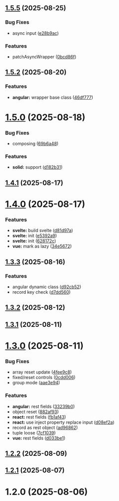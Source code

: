 ## [1.5.5](https://github.com/piying-org/piying-view/compare/1.5.4...1.5.5) (2025-08-25)


### Bug Fixes

* async input ([e28b9ac](https://github.com/piying-org/piying-view/commit/e28b9ac709b7b69fdd08bd41d94fd5cb40589f4d))


### Features

* patchAsyncWrapper ([0bcd86f](https://github.com/piying-org/piying-view/commit/0bcd86f92d1b8c32c73504de46a9232958774aa6))



## [1.5.2](https://github.com/piying-org/piying-view/compare/1.5.1...1.5.2) (2025-08-20)


### Features

* **angular:** wrapper base class ([46df777](https://github.com/piying-org/piying-view/commit/46df777444811fecdf3b056a04fab9e1e7c7cd6d))



# [1.5.0](https://github.com/piying-org/piying-view/compare/1.4.1...1.5.0) (2025-08-18)


### Bug Fixes

* composing ([69b6a48](https://github.com/piying-org/piying-view/commit/69b6a48ad57598b1a6920dcada915f890dd0190c))


### Features

* **solid:** support ([d182b31](https://github.com/piying-org/piying-view/commit/d182b3156d025589e9baf5ce0dbf96df1b1028ef))



## [1.4.1](https://github.com/piying-org/piying-view/compare/1.4.0...1.4.1) (2025-08-17)



# [1.4.0](https://github.com/piying-org/piying-view/compare/1.3.3...1.4.0) (2025-08-17)


### Features

* **svelte:** build svelte ([d81d97a](https://github.com/piying-org/piying-view/commit/d81d97a543d71b139c3e1d162a7835f7d0067a7d))
* **svelte:** init ([e5392a9](https://github.com/piying-org/piying-view/commit/e5392a94de95662a5a1f51a32707125b2f543b6c))
* **svelte:** init ([628172c](https://github.com/piying-org/piying-view/commit/628172cc51308f791be98bec2a63f86c469ddb62))
* **vue:** mark as lazy ([34e5672](https://github.com/piying-org/piying-view/commit/34e5672476569312cbbad5122c35f68c4a1826b8))



## [1.3.3](https://github.com/piying-org/piying-view/compare/1.3.2...1.3.3) (2025-08-16)


### Features

* angular dynamic class ([d92cb52](https://github.com/piying-org/piying-view/commit/d92cb52f45bead8bfd517c8e15bd94fe7c720011))
* record key check ([d7dd560](https://github.com/piying-org/piying-view/commit/d7dd5601540793360d37fb65a1d02c7f2f445347))



## [1.3.2](https://github.com/piying-org/piying-view/compare/1.3.1...1.3.2) (2025-08-12)



## [1.3.1](https://github.com/piying-org/piying-view/compare/1.3.0...1.3.1) (2025-08-11)



# [1.3.0](https://github.com/piying-org/piying-view/compare/1.2.2...1.3.0) (2025-08-11)


### Bug Fixes

* array reset update ([4fee9c8](https://github.com/piying-org/piying-view/commit/4fee9c85248d544a8bf48550988e629d003ab3a7))
* fixed/reset controls ([0cdd006](https://github.com/piying-org/piying-view/commit/0cdd006e35d61a70bdd2be04e15e4ac818f37943))
* group mode ([aae3e94](https://github.com/piying-org/piying-view/commit/aae3e94bf2a586842abf7f7165873ed6e813ad80))


### Features

* **angular:** rest fields ([33239b0](https://github.com/piying-org/piying-view/commit/33239b0ea3f4a145d2e3d7499a09d4daaffdd12d))
* object reset ([882af93](https://github.com/piying-org/piying-view/commit/882af93ab6d1fc6c73c22bc1d8b6cec67ff88899))
* **react:** rest fields ([fb1af43](https://github.com/piying-org/piying-view/commit/fb1af439bebaa0f5e5cb39f209819030d954b4d7))
* **react:** use inject property replace input ([d08ef2a](https://github.com/piying-org/piying-view/commit/d08ef2a0fb64665c458444e9bdd1f693b5524786))
* record as rest object ([ad96862](https://github.com/piying-org/piying-view/commit/ad96862e6c8969a3e7d10ebf3550a2d7f0087f52))
* tuple loose ([7cf1039](https://github.com/piying-org/piying-view/commit/7cf10390140a2a4acf0da4e0f99d00c5e6228f0e))
* **vue:** rest fields ([d033be1](https://github.com/piying-org/piying-view/commit/d033be122a6d8b5bbdd8cb2ec0d32917180e676a))



## [1.2.2](https://github.com/piying-org/piying-view/compare/1.2.1...1.2.2) (2025-08-09)



## [1.2.1](https://github.com/piying-org/piying-view/compare/1.2.0...1.2.1) (2025-08-07)



# 1.2.0 (2025-08-06)



